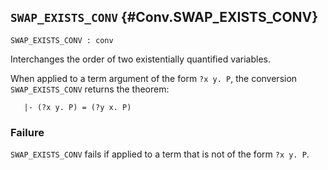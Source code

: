 ## `SWAP_EXISTS_CONV` {#Conv.SWAP_EXISTS_CONV}


```
SWAP_EXISTS_CONV : conv
```



Interchanges the order of two existentially quantified variables.


When applied to a term argument of the form `?x y. P`, the conversion
`SWAP_EXISTS_CONV` returns the theorem:
    
       |- (?x y. P) = (?y x. P)
    



### Failure

`SWAP_EXISTS_CONV` fails if applied to a term that is not of the form
`?x y. P`.
